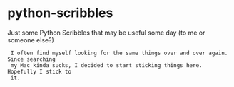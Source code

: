 # python-scribbles
Just some Python Scribbles that may be useful some day (to me or someone else?) 

     I often find myself looking for the same things over and over again. Since searching
     my Mac kinda sucks, I decided to start sticking things here. Hopefully I stick to
     it. 
